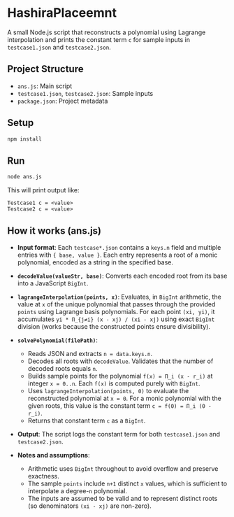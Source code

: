 # HashiraPlaceemnt

A small Node.js script that reconstructs a polynomial using Lagrange interpolation and prints the constant term `c` for sample inputs in `testcase1.json` and `testcase2.json`.

## Project Structure

- `ans.js`: Main script
- `testcase1.json`, `testcase2.json`: Sample inputs
- `package.json`: Project metadata

## Setup

```bash
npm install
```

## Run

```bash
node ans.js
```

This will print output like:

```
Testcase1 c = <value>
Testcase2 c = <value>
```

## How it works (ans.js)

- **Input format**: Each `testcase*.json` contains a `keys.n` field and multiple entries with `{ base, value }`. Each entry represents a root of a monic polynomial, encoded as a string in the specified base.

- **`decodeValue(valueStr, base)`**: Converts each encoded root from its base into a JavaScript `BigInt`.

- **`lagrangeInterpolation(points, x)`**: Evaluates, in `BigInt` arithmetic, the value at `x` of the unique polynomial that passes through the provided `points` using Lagrange basis polynomials. For each point `(xi, yi)`, it accumulates `yi * Π_{j≠i} (x - xj) / (xi - xj)` using exact `BigInt` division (works because the constructed points ensure divisibility).

- **`solvePolynomial(filePath)`**:

  - Reads JSON and extracts `n = data.keys.n`.
  - Decodes all roots with `decodeValue`. Validates that the number of decoded roots equals `n`.
  - Builds sample points for the polynomial `f(x) = Π_i (x - r_i)` at integer `x = 0..n`. Each `f(x)` is computed purely with `BigInt`.
  - Uses `lagrangeInterpolation(points, 0)` to evaluate the reconstructed polynomial at `x = 0`. For a monic polynomial with the given roots, this value is the constant term `c = f(0) = Π_i (0 - r_i)`.
  - Returns that constant term `c` as a `BigInt`.

- **Output**: The script logs the constant term for both `testcase1.json` and `testcase2.json`.

- **Notes and assumptions**:
  - Arithmetic uses `BigInt` throughout to avoid overflow and preserve exactness.
  - The sample `points` include `n+1` distinct `x` values, which is sufficient to interpolate a degree-`n` polynomial.
  - The inputs are assumed to be valid and to represent distinct roots (so denominators `(xi - xj)` are non-zero).
